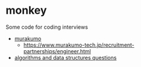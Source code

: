 # monkey

Some code for coding interviews

- [murakumo](./murakumo)
  - <https://www.murakumo-tech.jp/recruitment-partnerships/engineer.html>
- [algorithms and data structures questions](./coding-interview)
